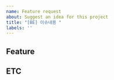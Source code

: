 ```yaml
---
name: Feature request
about: Suggest an idea for this project
title: "[BE] 이슈내용 "
labels: ''
---
```


## Feature



## ETC
